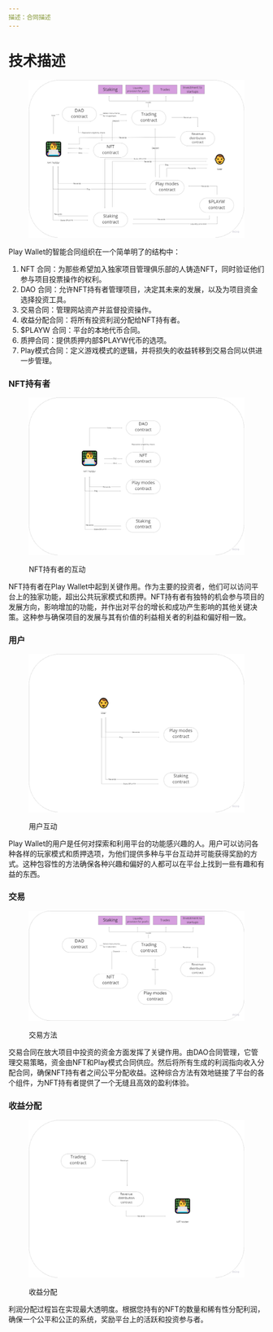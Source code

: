 ```yaml
---
描述：合同描述
---
```


# 技术描述

<figure><img src="../.gitbook/assets/Protocol overview (1).png" alt=""><figcaption></figcaption></figure>

Play Wallet的智能合同组织在一个简单明了的结构中：

1. NFT 合同：为那些希望加入独家项目管理俱乐部的人铸造NFT，同时验证他们参与项目投票操作的权利。
2. DAO 合同：允许NFT持有者管理项目，决定其未来的发展，以及为项目资金选择投资工具。
3. 交易合同：管理网站资产并监督投资操作。
4. 收益分配合同：将所有投资利润分配给NFT持有者。
5. $PLAYW 合同：平台的本地代币合同。
6. 质押合同：提供质押内部$PLAYW代币的选项。
7. Play模式合同：定义游戏模式的逻辑，并将损失的收益转移到交易合同以供进一步管理。

### NFT持有者

<figure><img src="../.gitbook/assets/NFT holder.png" alt=""><figcaption><p>NFT持有者的互动</p></figcaption></figure>

NFT持有者在Play Wallet中起到关键作用。作为主要的投资者，他们可以访问平台上的独家功能，超出公共玩家模式和质押。NFT持有者有独特的机会参与项目的发展方向，影响增加的功能，并作出对平台的增长和成功产生影响的其他关键决策。这种参与确保项目的发展与其有价值的利益相关者的利益和偏好相一致。

### 用户

<figure><img src="../.gitbook/assets/User.png" alt=""><figcaption><p>用户互动</p></figcaption></figure>

Play Wallet的用户是任何对探索和利用平台的功能感兴趣的人。用户可以访问各种各样的玩家模式和质押选项，为他们提供多种与平台互动并可能获得奖励的方式。这种包容性的方法确保各种兴趣和偏好的人都可以在平台上找到一些有趣和有益的东西。

### 交易

<figure><img src="../.gitbook/assets/Trading.png" alt=""><figcaption><p>交易方法</p></figcaption></figure>

交易合同在放大项目中投资的资金方面发挥了关键作用。由DAO合同管理，它管理交易策略，资金由NFT和Play模式合同供应。然后将所有生成的利润指向收入分配合同，确保NFT持有者之间公平分配收益。这种综合方法有效地链接了平台的各个组件，为NFT持有者提供了一个无缝且高效的盈利体验。

### 收益分配

<figure><img src="../.gitbook/assets/Revenue.png" alt=""><figcaption><p>收益分配</p></figcaption></figure>

利润分配过程旨在实现最大透明度。根据您持有的NFT的数量和稀有性分配利润，确保一个公平和公正的系统，奖励平台上的活跃和投资参与者。
